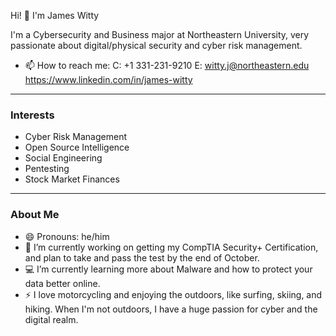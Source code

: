 Hi! 👋 I'm James Witty

I'm a Cybersecurity and Business major at Northeastern University, very passionate about digital/physical security and cyber risk management. 

- 📫 How to reach me:
        C: +1 331-231-9210
        E: witty.j@northeastern.edu
        https://www.linkedin.com/in/james-witty
-----
### Interests

* Cyber Risk Management
* Open Source Intelligence
* Social Engineering
* Pentesting
* Stock Market Finances

-----
### About Me
- 😄 Pronouns: he/him
- 🔐 I’m currently working on getting my CompTIA Security+ Certification, and plan to take and pass the test by the end of October.
- 💻 I’m currently learning more about Malware and how to protect your data better online.
- ⚡ I love motorcycling and enjoying the outdoors, like surfing, skiing, and hiking. When I'm not outdoors, I have a huge passion for cyber and the digital realm.



